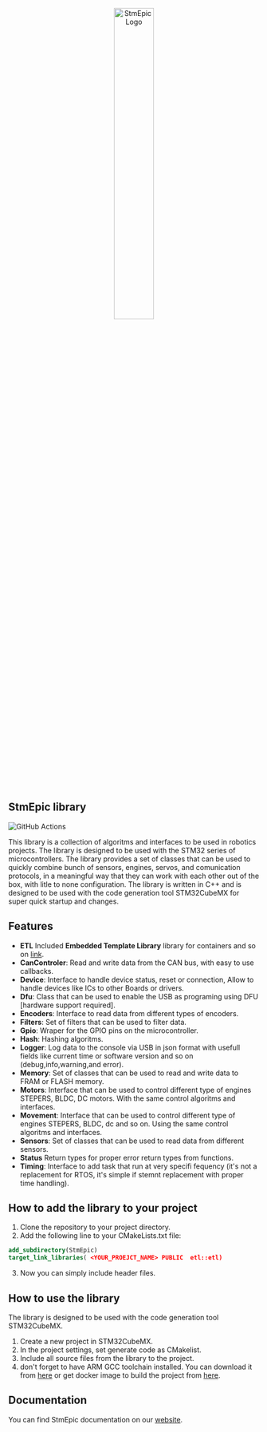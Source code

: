 
<p align="center">
  <img src="https://stmepic.nihilia.xyz/stmepic-high-resolution-logo-transparent.webp" alt="StmEpic Logo" width="40%"/>
</p>

## StmEpic library
![GitHub Actions](https://github.com/X-Lemon-X/StmEpic/actions/workflows/formater.yml/badge.svg)

This library is a collection of algoritms and interfaces to be used in robotics projects. The library is designed to be used with the STM32 series of microcontrollers. 
The library provides a set of classes that can be used to quickly combine bunch of sensors, engines, servos, and comunication protocols, in a meaningful way that they can work with each other out of the box, with litle to none configuration. 
The library is written in C++ and is designed to be used with the code generation tool STM32CubeMX for super quick startup and changes. 


## Features
- **ETL** Included __Embedded Template Library__ library for containers and so on [link](https://github.com/ETLCPP/etl).
- **CanControler**: Read and write data from the CAN bus, with easy to use callbacks.
- **Device**: Interface to handle device status, reset or connection, Allow to handle devices like ICs to other Boards or drivers.
- **Dfu**: Class that can be used to enable the USB as programing using DFU [hardware support required].
- **Encoders**: Interface to read data from different types of encoders.
- **Filters**: Set of filters that can be used to filter data.
- **Gpio**: Wraper for the GPIO pins on the microcontroller.
- **Hash**: Hashing algoritms.
- **Logger**:  Log data to the console via USB in json format with usefull fields like current time or software version and so on (debug,info,warning,and error).
- **Memory**: Set of classes that can be used to read and write data to FRAM or FLASH memory.
- **Motors**: Interface that can be used to control different type of engines STEPERS, BLDC, DC motors. With the same control algoritms and interfaces.
- **Movement**: Interface that can be used to control different type of engines STEPERS, BLDC, dc and so on. Using the same control algoritms and interfaces.
- **Sensors**: Set of classes that can be used to read data from different sensors.
- **Status** Return types for proper error return types from functions.
- **Timing**:  Interface to add task that run at very specifi fequency (it's not a replacement for RTOS, it's simple if stemnt replacement with proper time handling).

## How to add the library to your project
1. Clone the repository to your project directory.
2. Add the following line to your CMakeLists.txt file:
```cmake
add_subdirectory(StmEpic)
target_link_libraries( <YOUR_PROEJCT_NAME> PUBLIC  etl::etl)
```
3. Now you can simply include header files.


## How to use the library
The library is designed to be used with the code generation tool STM32CubeMX.
1. Create a new project in STM32CubeMX.
2. In the project settings, set generate code as CMakelist.
3. Include all source files from the library to the project.
4. don't forget to have ARM GCC toolchain installed. You can download it from [here](https://developer.arm.com/tools-and-software/open-source-software/developer-tools/gnu-toolchain/gnu-rm) or get docker image to build the project from [here](https://hub.docker.com/repository/docker/xlemonx/arm-gnu-toolchain).

## Documentation
You can find StmEpic documentation on our [website](https://stmepic.nihilia.xyz).

